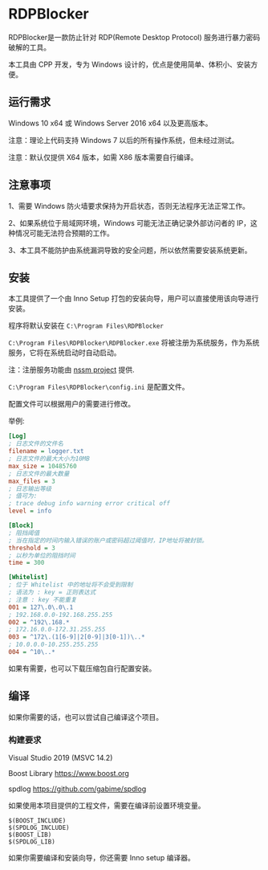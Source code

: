 # RDPBlocker

RDPBlocker是一款防止针对 RDP(Remote Desktop Protocol) 服务进行暴力密码破解的工具。

本工具由 CPP 开发，专为 Windows 设计的，优点是使用简单、体积小、安装方便。


## 运行需求
Windows 10 x64 或 Windows Server 2016 x64 以及更高版本。

注意：理论上代码支持 Windows 7 以后的所有操作系统，但未经过测试。

注意：默认仅提供 X64 版本，如需 X86 版本需要自行编译。


## 注意事项

1、需要 Windows 防火墙要求保持为开启状态，否则无法程序无法正常工作。

2、如果系统位于局域网环境，Windows 可能无法正确记录外部访问者的 IP，这种情况可能无法符合预期的工作。

3、本工具不能防护由系统漏洞导致的安全问题，所以依然需要安装系统更新。


## 安装
本工具提供了一个由 Inno Setup 打包的安装向导，用户可以直接使用该向导进行安装。

程序将默认安装在 ```C:\Program Files\RDPBlocker```

```C:\Program Files\RDPBlocker\RDPBlocker.exe``` 将被注册为系统服务，作为系统服务，它将在系统启动时自动启动。

注：注册服务功能由 [nssm project](https://nssm.cc/) 提供.

```C:\Program Files\RDPBlocker\config.ini```  是配置文件。

配置文件可以根据用户的需要进行修改。

举例:

```ini
[Log]
; 日志文件的文件名
filename = logger.txt
; 日志文件的最大大小为10MB
max_size = 10485760
; 日志文件的最大数量
max_files = 3
; 日志输出等级
; 值可为:
; trace debug info warning error critical off
level = info

[Block]
; 阻挡阈值
; 当在指定的时间内输入错误的账户或密码超过阈值时，IP地址将被封锁。
threshold = 3
; 以秒为单位的阻挡时间
time = 300

[Whitelist]
; 位于 Whitelist 中的地址将不会受到限制
; 语法为 : key = 正则表达式
; 注意 : key 不能重复
001 = 127\.0\.0\.1
; 192.168.0.0-192.168.255.255
002 = ^192\.168.*
; 172.16.0.0-172.31.255.255
003 = ^172\.(1[6-9]|2[0-9]|3[0-1])\..*
; 10.0.0.0-10.255.255.255
004 = ^10\..*
```

如果有需要，也可以下载压缩包自行配置安装。


## 编译
如果你需要的话，也可以尝试自己编译这个项目。


### 构建要求
Visual Studio 2019 (MSVC 14.2)

Boost Library https://www.boost.org

spdlog https://github.com/gabime/spdlog

如果使用本项目提供的工程文件，需要在编译前设置环境变量。
```
$(BOOST_INCLUDE)
$(SPDLOG_INCLUDE)
$(BOOST_LIB)
$(SPDLOG_LIB)
```

如果你需要编译和安装向导，你还需要 Inno setup 编译器。

